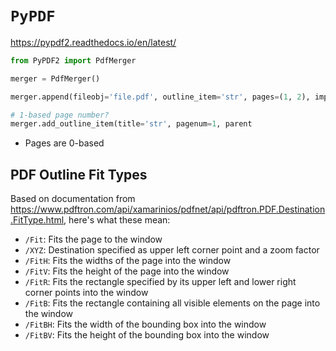 # `PyPDF`

<https://pypdf2.readthedocs.io/en/latest/>

```python
from PyPDF2 import PdfMerger

merger = PdfMerger()

merger.append(fileobj='file.pdf', outline_item='str', pages=(1, 2), import_outline=True)

# 1-based page number?
merger.add_outline_item(title='str', pagenum=1, parent

```

 - Pages are 0-based

## PDF Outline Fit Types

Based on documentation from <https://www.pdftron.com/api/xamarinios/pdfnet/api/pdftron.PDF.Destination.FitType.html>, here's what these mean:

 - `/Fit`: Fits the page to the window
 - `/XYZ`: Destination specified as upper left corner point and a zoom factor
 - `/FitH`: Fits the widths of the page into the window
 - `/FitV`: Fits the height of the page into the window
 - `/FitR`: Fits the rectangle specified by its upper left and lower right corner points into the window
 - `/FitB`: Fits the rectangle containing all visible elements on the page into the window
 - `/FitBH`: Fits the width of the bounding box into the window
 - `/FitBV`: Fits the height of the bounding box into the window
